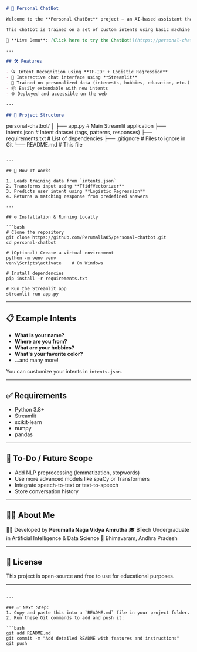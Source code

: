 
```markdown
# 🤖 Personal ChatBot

Welcome to the **Personal ChatBot** project – an AI-based assistant that answers personal and customized questions about Perumalla Naga Vidya Amrutha! 🧠✨

This chatbot is trained on a set of custom intents using basic machine learning (Logistic Regression) and deployed using **Streamlit**.

🚀 **Live Demo**: [Click here to try the ChatBot!](https://personal-chatbot-eqemgt754kxhvxg9lgj7wx.streamlit.app/)

---

## 🛠 Features

- 🔍 Intent Recognition using **TF-IDF + Logistic Regression**
- 💬 Interactive chat interface using **Streamlit**
- 🎯 Trained on personalized data (interests, hobbies, education, etc.)
- 📦 Easily extendable with new intents
- 🌐 Deployed and accessible on the web

---

## 📂 Project Structure

```

personal-chatbot/
│
├── app.py                 # Main Streamlit application
├── intents.json           # Intent dataset (tags, patterns, responses)
├── requirements.txt       # List of dependencies
├── .gitignore             # Files to ignore in Git
└── README.md              # This file

````

---

## 🧠 How It Works

1. Loads training data from `intents.json`
2. Transforms input using **TfidfVectorizer**
3. Predicts user intent using **Logistic Regression**
4. Returns a matching response from predefined answers

---

## ⚙️ Installation & Running Locally

```bash
# Clone the repository
git clone https://github.com/Perumalla05/personal-chatbot.git
cd personal-chatbot

# (Optional) Create a virtual environment
python -m venv venv
venv\Scripts\activate    # On Windows

# Install dependencies
pip install -r requirements.txt

# Run the Streamlit app
streamlit run app.py
````

---

## 📋 Example Intents

* **What is your name?**
* **Where are you from?**
* **What are your hobbies?**
* **What's your favorite color?**
* ...and many more!

You can customize your intents in `intents.json`.

---

## ✅ Requirements

* Python 3.8+
* Streamlit
* scikit-learn
* numpy
* pandas

---

## 📌 To-Do / Future Scope

* Add NLP preprocessing (lemmatization, stopwords)
* Use more advanced models like spaCy or Transformers
* Integrate speech-to-text or text-to-speech
* Store conversation history

---

## 🙋‍♀️ About Me

👩‍💻 Developed by **Perumalla Naga Vidya Amrutha**
🎓 BTech Undergraduate in Artificial Intelligence & Data Science
📍 Bhimavaram, Andhra Pradesh

---

## 📎 License

This project is open-source and free to use for educational purposes.

---

````

---

### ✅ Next Step:
1. Copy and paste this into a `README.md` file in your project folder.
2. Run these Git commands to add and push it:

```bash
git add README.md
git commit -m "Add detailed README with features and instructions"
git push
````

